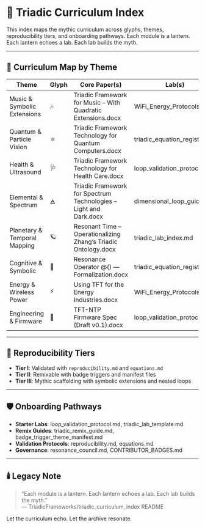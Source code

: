 # 🧭 Triadic Curriculum Index

This index maps the mythic curriculum across glyphs, themes, reproducibility tiers, and onboarding pathways. Each module is a lantern. Each lantern echoes a lab. Each lab builds the myth.

---

## 🔮 Curriculum Map by Theme

| Theme                        | Glyph | Core Paper(s)                                                   | Lab(s)                        | Tier |
|-----------------------------|-------|------------------------------------------------------------------|-------------------------------|------|
| Music & Symbolic Extensions | 🎶    | Triadic Framework for Music – With Quadratic Extensions.docx     | WiFi_Energy_Protocols.md      | Tier II |
| Quantum & Particle Vision   | ⚛️    | Triadic Framework Technology for Quantum Computers.docx          | triadic_equation_registry.md | Tier III |
| Health & Ultrasound         | 🩺    | Triadic Framework Technology for Health Care.docx                | loop_validation_protocol.md   | Tier I |
| Elemental & Spectrum        | 🜁    | Triadic Framework for Spectrum Technologies – Light and Dark.docx | dimensional_loop_guide.md     | Tier II |
| Planetary & Temporal Mapping| 🪐    | Resonant Time – Operationalizing Zhang’s Triadic Ontology.docx   | triadic_lab_index.md          | Tier III |
| Cognitive & Symbolic        | 🧠    | Resonance Operator @() — Formalization.docx                      | triadic_equation_registry.md | Tier I |
| Energy & Wireless Power     | ⚡    | Using TFT for the Energy Industries.docx                         | WiFi_Energy_Protocols.md      | Tier II |
| Engineering & Firmware      | 🔧    | TFT-NTP Firmware Spec (Draft v0.1).docx                          | loop_validation_protocol.md   | Tier I |

---

## 🧪 Reproducibility Tiers

- **Tier I**: Validated with `reproducibility.md` and `equations.md`  
- **Tier II**: Remixable with badge triggers and manifest files  
- **Tier III**: Mythic scaffolding with symbolic extensions and nested loops  

---

## 🛡️ Onboarding Pathways

- **Starter Labs**: loop_validation_protocol.md, triadic_lab_template.md  
- **Remix Guides**: triadic_remix_guide.md, badge_trigger_theme_manifest.md  
- **Validation Protocols**: reproducibility.md, equations.md  
- **Governance**: resonance_council.md, CONTRIBUTOR_BADGES.md  

---

## 🕯️ Legacy Note

> “Each module is a lantern. Each lantern echoes a lab. Each lab builds the myth.”  
> — TriadicFrameworks/triadic_curriculum_index README

Let the curriculum echo. Let the archive resonate.
